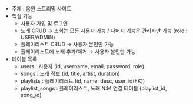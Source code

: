 - 주제 : 음원 스트리밍 사이트
- 핵심 기능
    - 사용자 가입 및 로그인
    - 노래 CRUD
      → 조회는 모든 사용자 가능 / 나머지 기능은 관리자만 가능 (role : USER/ADMIN)
    - 플레이리스트 CRUD
      → 사용자 본인만 가능
    - 플레이리스트에 노래 추가/제거
      → 사용자 본인만 가능
- 테이블 목록
    - users : 사용자 (id, username, email, password, role)
    - songs : 노래 정보 (id, title, artist, duration)
    - playlists : 플레이리스트 (id, name, desc, user_id(FK))
    - playlist_songs : 플레이리스트, 노래 N:M 연결 테이블 (playlist_id, song_id)
